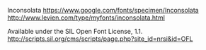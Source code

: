 Inconsolata
https://www.google.com/fonts/specimen/Inconsolata
http://www.levien.com/type/myfonts/inconsolata.html

Available under the SIL Open Font License, 1.1.
http://scripts.sil.org/cms/scripts/page.php?site_id=nrsi&id=OFL
